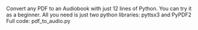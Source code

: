 Convert any PDF to an Audiobook with just 12 lines of Python. You can try it as a beginner. 
All you need is just two python libraries: pyttsx3 and PyPDF2 
Full code: pdf_to_audio.py

